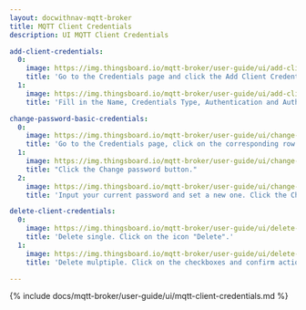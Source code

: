```yaml
---
layout: docwithnav-mqtt-broker
title: MQTT Client Credentials
description: UI MQTT Client Credentials

add-client-credentials:
  0:
    image: https://img.thingsboard.io/mqtt-broker/user-guide/ui/add-client-credentials-1.png
    title: 'Go to the Credentials page and click the Add Client Credentials button, represented by a "plus" icon.'
  1:
    image: https://img.thingsboard.io/mqtt-broker/user-guide/ui/add-client-credentials-2.png
    title: 'Fill in the Name, Credentials Type, Authentication and Authorization rules.'  

change-password-basic-credentials:
  0:
    image: https://img.thingsboard.io/mqtt-broker/user-guide/ui/change-password-1.png
    title: 'Go to the Credentials page, click on the corresponding row and click the Edit button.'
  1:
    image: https://img.thingsboard.io/mqtt-broker/user-guide/ui/change-password-2.png
    title: "Click the Change password button."
  2:
    image: https://img.thingsboard.io/mqtt-broker/user-guide/ui/change-password-3.png
    title: 'Input your current password and set a new one. Click the Change password button'

delete-client-credentials:
  0:
    image: https://img.thingsboard.io/mqtt-broker/user-guide/ui/delete-credentials-1.png
    title: 'Delete single. Click on the icon "Delete".'
  1:
    image: https://img.thingsboard.io/mqtt-broker/user-guide/ui/delete-credentials-2.png
    title: 'Delete mulptiple. Click on the checkboxes and confirm action by clicking on the button "Delete" in the top right corner.'

---
```


{% include docs/mqtt-broker/user-guide/ui/mqtt-client-credentials.md %}
